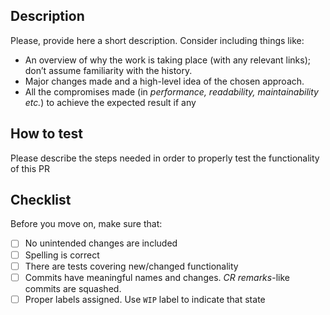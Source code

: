 ## Description

Please, provide here a short description.
Consider including things like:
- An overview of why the work is taking place (with any relevant links); don’t assume familiarity with the history.
- Major changes made and a high-level idea of the chosen approach.
- All the compromises made (in _performance, readability, maintainability etc._)
  to achieve the expected result if any

## How to test

Please describe the steps needed in order to properly test the functionality of this PR
## Checklist

Before you move on, make sure that:

- [ ] No unintended changes are included
- [ ] Spelling is correct
- [ ] There are tests covering new/changed functionality
- [ ] Commits have meaningful names and changes. _CR remarks_-like commits are squashed.
- [ ] Proper labels assigned. Use `WIP` label to indicate that state
